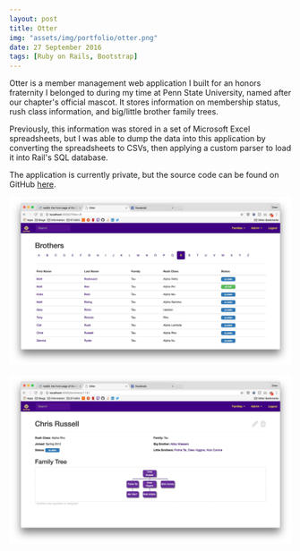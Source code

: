 ```yaml
---
layout: post
title: Otter
img: "assets/img/portfolio/otter.png"
date: 27 September 2016
tags: [Ruby on Rails, Bootstrap]
---
```


Otter is a member management web application I built for an honors fraternity
I belonged to during my time at Penn State University, named after our chapter's
official mascot. It stores information on membership status, rush class
information, and big/little brother family trees.

Previously, this information was stored in a set of Microsoft Excel
spreadsheets, but I was able to dump the data into this application by
converting the spreadsheets to CSVs, then applying a custom parser to load it
into Rail's SQL database.

The application is currently private, but the source code can be found on
GitHub [here](https://github.com/DrewHiggins/otter).

![screenshot 1](/assets/img/portfolio/screenshots/otter1.jpeg)

![screenshot 2](/assets/img/portfolio/screenshots/otter2.jpeg)